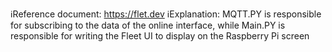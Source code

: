 ℹ️Reference document: https://flet.dev
ℹ️Explanation: MQTT.PY is responsible for subscribing to the data of the online interface, while Main.PY is responsible for writing the Fleet UI to display on the Raspberry Pi screen